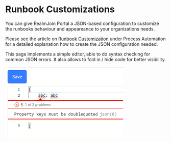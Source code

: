 # Runbook Customizations

You can give RealmJoin Portal a JSON-based configuration to customize the runbooks behaviour and appeareance to your organizations needs.

Please see the article on [Runbook Customization](../runbooks/runbook-customization.md) under Process Automation for a detailed explanation how to create the JSON configuration needed.

This page implements a simple editor, able to do syntax checking for common JSON errors. It also allows to fold in / hide code for better visibility.

![JSON Syntax Checking](<../.gitbook/assets/image (8).png>)
